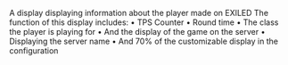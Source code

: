 A display displaying information about the player made on EXILED
The function of this display includes:
• TPS Counter
• Round time
• The class the player is playing for
• And the display of the game on the server
• Displaying the server name
• And 70% of the customizable display in the configuration
